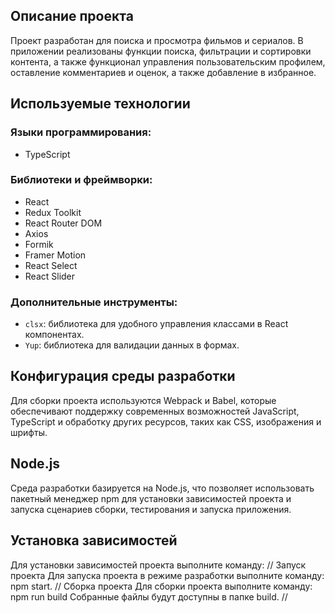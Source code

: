 ## Описание проекта

Проект разработан для поиска и просмотра фильмов и сериалов. В приложении реализованы функции поиска, фильтрации и сортировки контента, а также функционал управления пользовательским профилем, оставление комментариев и оценок, а также добавление в избранное.

## Используемые технологии

### Языки программирования:
- TypeScript

### Библиотеки и фреймворки:
- React
- Redux Toolkit
- React Router DOM
- Axios
- Formik
- Framer Motion
- React Select
- React Slider

### Дополнительные инструменты:
- `clsx`: библиотека для удобного управления классами в React компонентах.
- `Yup`: библиотека для валидации данных в формах.

## Конфигурация среды разработки

Для сборки проекта используются Webpack и Babel, которые обеспечивают поддержку современных возможностей JavaScript, TypeScript и обработку других ресурсов, таких как CSS, изображения и шрифты.

## Node.js

Среда разработки базируется на Node.js, что позволяет использовать пакетный менеджер npm для установки зависимостей проекта и запуска сценариев сборки, тестирования и запуска приложения.

## Установка зависимостей

Для установки зависимостей проекта выполните команду:
//
Запуск проекта
Для запуска проекта в режиме разработки выполните команду:
npm start.
//
Сборка проекта
Для сборки проекта выполните команду:
npm run build
Собранные файлы будут доступны в папке build.
//

